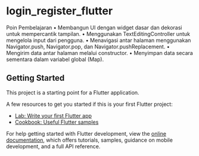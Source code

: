 # login_register_flutter

Poin Pembelajaran
• Membangun UI dengan widget dasar dan dekorasi untuk mempercantik tampilan.
• Menggunakan TextEditingController untuk mengelola input dari pengguna.
• Menavigasi antar halaman menggunakan Navigator.push, Navigator.pop,
dan Navigator.pushReplacement.
• Mengirim data antar halaman melalui constructor.
• Menyimpan data secara sementara dalam variabel global (Map).
## Getting Started

This project is a starting point for a Flutter application.

A few resources to get you started if this is your first Flutter project:

- [Lab: Write your first Flutter app](https://docs.flutter.dev/get-started/codelab)
- [Cookbook: Useful Flutter samples](https://docs.flutter.dev/cookbook)

For help getting started with Flutter development, view the
[online documentation](https://docs.flutter.dev/), which offers tutorials,
samples, guidance on mobile development, and a full API reference.
